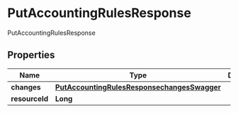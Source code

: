

# PutAccountingRulesResponse

PutAccountingRulesResponse

## Properties

| Name | Type | Description | Notes |
|------------ | ------------- | ------------- | -------------|
|**changes** | [**PutAccountingRulesResponsechangesSwagger**](PutAccountingRulesResponsechangesSwagger.md) |  |  [optional] |
|**resourceId** | **Long** |  |  [optional] |



